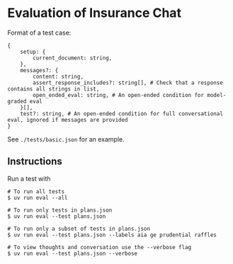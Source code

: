 # Evaluation of Insurance Chat

Format of a test case:

```
{
    setup: {
        current_document: string,
    },
    messages?: {
        content: string,
        assert_response_includes?: string[], # Check that a response contains all strings in list,
        open_ended_eval: string, # An open-ended condition for model-graded eval
    }[],
    test?: string, # An open-ended condition for full conversational eval, ignored if messages are provided
}
```

See `./tests/basic.json` for an example.

## Instructions

Run a test with

```
# To run all tests
$ uv run eval --all

# To run only tests in plans.json
$ uv run eval --test plans.json  

# To run only a subset of tests in plans.json
$ uv run eval --test plans.json --labels aia ge prudential raffles

# To view thoughts and conversation use the --verbose flag 
$ uv run eval --test plans.json --verbose
```
